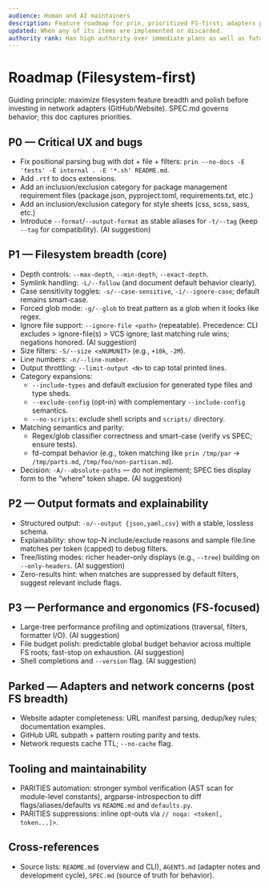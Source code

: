 ```yaml
---
audience: Human and AI maintainers
description: Feature roadmap for prin, prioritized FS-first; adapters parked for later
updated: When any of its items are implemented or discarded.
authority rank: Has high authority over immediate plans as well as future plans. All features start here.
---
```


# Roadmap (Filesystem-first)

Guiding principle: maximize filesystem feature breadth and polish before investing in network adapters (GitHub/Website). SPEC.md governs behavior; this doc captures priorities.

## P0 — Critical UX and bugs

- Fix positional parsing bug with dot + file + filters: `prin --no-docs -E 'tests' -E internal . -E '*.sh' README.md`.
- Add `.rtf` to docs extensions.
- Add an inclusion/exclusion category for package management requirement files (package.json, pyproject.toml, requirements.txt, etc.)
- Add an inclusion/exclusion category for style sheets (css, scss, sass, etc.)
- Introduce `--format`/`--output-format` as stable aliases for `-t/--tag` (keep `--tag` for compatibility). (AI suggestion)

## P1 — Filesystem breadth (core)

- Depth controls: `--max-depth`, `--min-depth`, `--exact-depth`.
- Symlink handling: `-L/--follow` (and document default behavior clearly).
- Case sensitivity toggles: `-s/--case-sensitive`, `-i/--ignore-case`; default remains smart-case.
- Forced glob mode: `-g/--glob` to treat pattern as a glob when it looks like regex.
- Ignore file support: `--ignore-file <path>` (repeatable). Precedence: CLI excludes > ignore-file(s) > VCS ignore; last matching rule wins; negations honored. (AI suggestion)
- Size filters: `-S/--size <±NUMUNIT>` (e.g., `+10k`, `-2M`).
- Line numbers: `-n/--line-number`.
- Output throttling: `--limit-output <N>` to cap total printed lines.
- Category expansions:
  - `--include-types` and default exclusion for generated type files and type sheds.
  - `--exclude-config` (opt-in) with complementary `--include-config` semantics.
  - `--no-scripts`: exclude shell scripts and `scripts/` directory.
- Matching semantics and parity:
  - Regex/glob classifier correctness and smart-case (verify vs SPEC; ensure tests).
  - fd-compat behavior (e.g., token matching like `prin /tmp/par` → `/tmp/parts.md`, `/tmp/foo/non-partisan.md`).
- Decision: `-A/--absolute-paths` — do not implement; SPEC ties display form to the “where” token shape. (AI suggestion)

## P2 — Output formats and explainability

- Structured output: `-o/--output {json,yaml,csv}` with a stable, lossless schema.
- Explainability: show top-N include/exclude reasons and sample file:line matches per token (capped) to debug filters.
- Tree/listing modes: richer header-only displays (e.g., `--tree`) building on `--only-headers`. (AI suggestion)
- Zero-results hint: when matches are suppressed by default filters, suggest relevant include flags.

## P3 — Performance and ergonomics (FS-focused)

- Large-tree performance profiling and optimizations (traversal, filters, formatter I/O). (AI suggestion)
- File budget polish: predictable global budget behavior across multiple FS roots; fast-stop on exhaustion. (AI suggestion)
- Shell completions and `--version` flag. (AI suggestion)

## Parked — Adapters and network concerns (post FS breadth)

- Website adapter completeness: URL manifest parsing, dedup/key rules; documentation examples.
- GitHub URL subpath + pattern routing parity and tests.
- Network requests cache TTL; `--no-cache` flag.

## Tooling and maintainability

- PARITIES automation: stronger symbol verification (AST scan for module-level constants), argparse-introspection to diff flags/aliases/defaults vs `README.md` and `defaults.py`.
- PARITIES suppressions: inline opt-outs via `// noqa: <token[, token...]>`.

## Cross-references

- Source lists: `README.md` (overview and CLI), `AGENTS.md` (adapter notes and development cycle), `SPEC.md` (source of truth for behavior).

